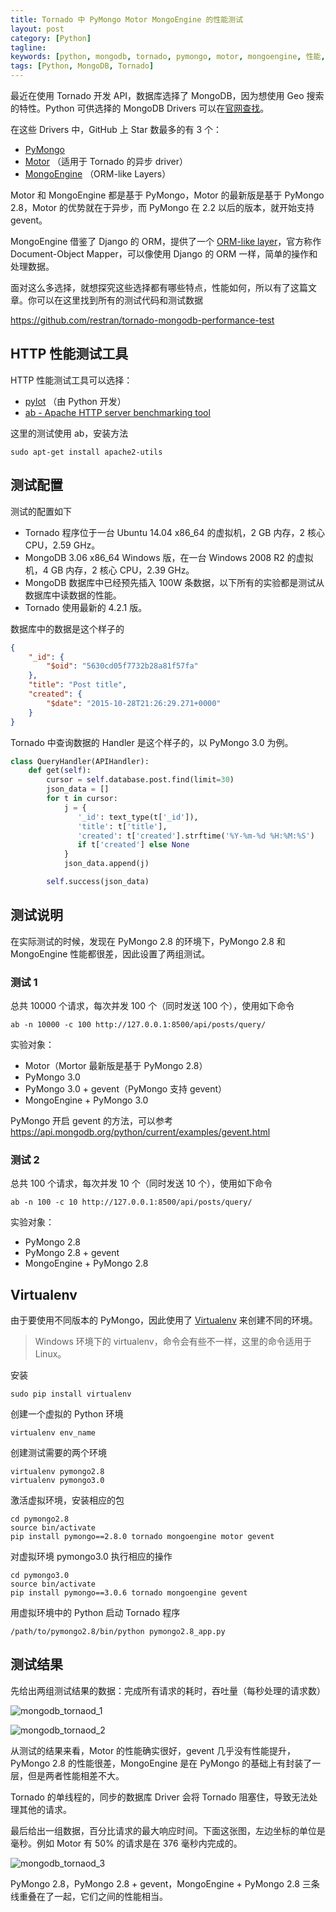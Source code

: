 ```yaml
---
title: Tornado 中 PyMongo Motor MongoEngine 的性能测试
layout: post
category: [Python]
tagline: 
keywords: [python, mongodb, tornado, pymongo, motor, mongoengine, 性能, 测试, benchmark, performance]
tags: [Python, MongoDB, Tornado]
---
```


最近在使用 Tornado 开发 API，数据库选择了 MongoDB，因为想使用 Geo 搜索的特性。Python 可供选择的 MongoDB Drivers 可以在[官网查找](https://docs.mongodb.org/ecosystem/drivers/python/)。

在这些 Drivers 中，GitHub 上 Star 数最多的有 3 个：

- [PyMongo](https://api.mongodb.org/python/current/)
- [Motor](https://motor.readthedocs.org/en/stable/) （适用于 Tornado 的异步 driver）
- [MongoEngine](http://mongoengine.org/) （ORM-like Layers）

Motor 和 MongoEngine 都是基于 PyMongo，Motor 的最新版是基于 PyMongo 2.8，Motor 的优势就在于异步，而 PyMongo 在 2.2 以后的版本，就开始支持 gevent。

MongoEngine 借鉴了 Django 的 ORM，提供了一个 [ORM-like layer](http://api.mongodb.org/python/current/tools.html?&_ga=1.36608928.1014949497.1445330034#orm-like-layers)，官方称作 Document-Object Mapper，可以像使用 Django 的 ORM 一样，简单的操作和处理数据。 

面对这么多选择，就想探究这些选择都有哪些特点，性能如何，所以有了这篇文章。你可以在这里找到所有的测试代码和测试数据

https://github.com/restran/tornado-mongodb-performance-test

## HTTP 性能测试工具

HTTP 性能测试工具可以选择：

- [pylot](http://www.pylot.org/) （由 Python 开发）
- [ab - Apache HTTP server benchmarking tool](http://httpd.apache.org/docs/current/programs/ab.html)

这里的测试使用 ab，安装方法

    sudo apt-get install apache2-utils

## 测试配置

测试的配置如下

- Tornado 程序位于一台 Ubuntu 14.04 x86_64 的虚拟机，2 GB 内存，2 核心 CPU，2.59 GHz。
- MongoDB 3.06 x86_64 Windows 版，在一台 Windows 2008 R2 的虚拟机，4 GB 内存，2 核心 CPU，2.39 GHz。
- MongoDB 数据库中已经预先插入 100W 条数据，以下所有的实验都是测试从数据库中读数据的性能。
- Tornado 使用最新的 4.2.1 版。

数据库中的数据是这个样子的

```json
{
    "_id": {
        "$oid": "5630cd05f7732b28a81f57fa"
    }, 
    "title": "Post title", 
    "created": {
        "$date": "2015-10-28T21:26:29.271+0000"
    }
}
```

Tornado 中查询数据的 Handler 是这个样子的，以 PyMongo 3.0 为例。

```py
class QueryHandler(APIHandler):
    def get(self):
        cursor = self.database.post.find(limit=30)
        json_data = []
        for t in cursor:
            j = {
               '_id': text_type(t['_id']),
               'title': t['title'],
               'created': t['created'].strftime('%Y-%m-%d %H:%M:%S') 
               if t['created'] else None
            }
            json_data.append(j)

        self.success(json_data)
```

## 测试说明

在实际测试的时候，发现在 PyMongo 2.8 的环境下，PyMongo 2.8 和 MongoEngine 性能都很差，因此设置了两组测试。

### 测试 1

总共 10000 个请求，每次并发 100 个（同时发送 100 个），使用如下命令

    ab -n 10000 -c 100 http://127.0.0.1:8500/api/posts/query/
    
实验对象：

- Motor（Mortor 最新版是基于 PyMongo 2.8）
- PyMongo 3.0
- PyMongo 3.0 + gevent（PyMongo 支持 gevent）
- MongoEngine + PyMongo 3.0

PyMongo 开启 gevent 的方法，可以参考
https://api.mongodb.org/python/current/examples/gevent.html

### 测试 2

总共 100 个请求，每次并发 10 个（同时发送 10 个），使用如下命令

    ab -n 100 -c 10 http://127.0.0.1:8500/api/posts/query/
    
实验对象：

- PyMongo 2.8
- PyMongo 2.8 + gevent
- MongoEngine + PyMongo 2.8

## Virtualenv

由于要使用不同版本的 PyMongo，因此使用了 [Virtualenv](https://virtualenv.readthedocs.org/) 来创建不同的环境。

> Windows 环境下的 virtualenv，命令会有些不一样，这里的命令适用于 Linux。

安装

    sudo pip install virtualenv
    
创建一个虚拟的 Python 环境

    virtualenv env_name
    
创建测试需要的两个环境

    virtualenv pymongo2.8
    virtualenv pymongo3.0
    
激活虚拟环境，安装相应的包

    cd pymongo2.8
    source bin/activate
    pip install pymongo==2.8.0 tornado mongoengine motor gevent

对虚拟环境 pymongo3.0 执行相应的操作

    cd pymongo3.0
    source bin/activate
    pip install pymongo==3.0.6 tornado mongoengine gevent

用虚拟环境中的 Python 启动 Tornado 程序

    /path/to/pymongo2.8/bin/python pymongo2.8_app.py

## 测试结果

先给出两组测试结果的数据：完成所有请求的耗时，吞吐量（每秒处理的请求数）

![mongodb_tornaod_1](/uploads/post_img/2015/11/mongodb_tornaod_1.png "")

![mongodb_tornaod_2](/uploads/post_img/2015/11/mongodb_tornaod_2.png "")

从测试的结果来看，Motor 的性能确实很好，gevent 几乎没有性能提升，PyMongo 2.8 的性能很差，MongoEngine 是在 PyMongo 的基础上有封装了一层，但是两者性能相差不大。

Tornado 的单线程的，同步的数据库 Driver 会将 Tornado 阻塞住，导致无法处理其他的请求。

最后给出一组数据，百分比请求的最大响应时间。下面这张图，左边坐标的单位是毫秒。例如 Motor 有 50% 的请求是在 376 毫秒内完成的。

![mongodb_tornaod_3](/uploads/post_img/2015/11/mongodb_tornaod_3.png "")

PyMongo 2.8，PyMongo 2.8 + gevent，MongoEngine + PyMongo 2.8 三条线重叠在了一起，它们之间的性能相当。




